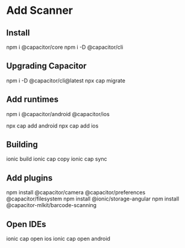 # Add Scanner

## Install

npm i @capacitor/core
npm i -D @capacitor/cli

## Upgrading Capacitor

npm i -D @capacitor/cli@latest
npx cap migrate

## Add runtimes

npm i @capacitor/android @capacitor/ios

npx cap add android
npx cap add ios

## Building

ionic build
ionic cap copy
ionic cap sync

## Add plugins

npm install @capacitor/camera @capacitor/preferences @capacitor/filesystem
npm install @ionic/storage-angular
npm install @capacitor-mlkit/barcode-scanning

## Open IDEs

ionic cap open ios
ionic cap open android
